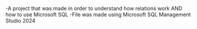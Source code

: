 -A project that was made in order to understand how relations work AND how to use Microsoft SQL
-File was made using Microsoft SQL Management Studio 2024
